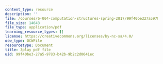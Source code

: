 ```yaml
---
content_type: resource
description: ''
file: /courses/6-004-computation-structures-spring-2017/99f40be327a59783b42b9b2c2d0641ec_uh5zxZCp70c.pdf
file_size: 14643
file_type: application/pdf
learning_resource_types: []
license: https://creativecommons.org/licenses/by-nc-sa/4.0/
ocw_type: OCWFile
resourcetype: Document
title: 3play pdf file
uid: 99f40be3-27a5-9783-b42b-9b2c2d0641ec
---
```

